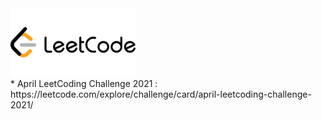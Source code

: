 <div align="left">
<img src="https://github.com/mohammedismailb18/LeetCode/blob/main/logo.png" width="200" height="auto"/>
  </div>
* April LeetCoding Challenge 2021 : https://leetcode.com/explore/challenge/card/april-leetcoding-challenge-2021/
